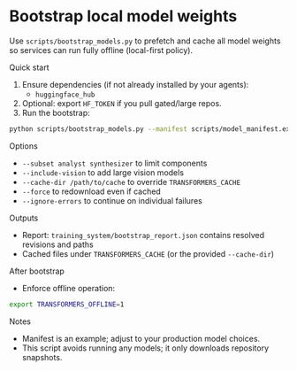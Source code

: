 # Bootstrap local model weights

Use `scripts/bootstrap_models.py` to prefetch and cache all model weights so services can run fully offline (local-first policy).

Quick start

1) Ensure dependencies (if not already installed by your agents):
   - `huggingface_hub`
2) Optional: export `HF_TOKEN` if you pull gated/large repos.
3) Run the bootstrap:

```bash
python scripts/bootstrap_models.py --manifest scripts/model_manifest.example.json
```

Options

- `--subset analyst synthesizer` to limit components
- `--include-vision` to add large vision models
- `--cache-dir /path/to/cache` to override `TRANSFORMERS_CACHE`
- `--force` to redownload even if cached
- `--ignore-errors` to continue on individual failures

Outputs

- Report: `training_system/bootstrap_report.json` contains resolved revisions and paths
- Cached files under `TRANSFORMERS_CACHE` (or the provided `--cache-dir`)

After bootstrap

- Enforce offline operation:

```bash
export TRANSFORMERS_OFFLINE=1
```

Notes

- Manifest is an example; adjust to your production model choices.
- This script avoids running any models; it only downloads repository snapshots.
